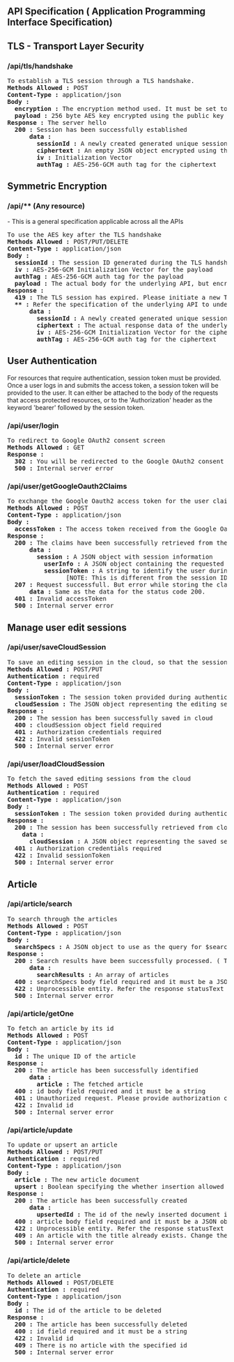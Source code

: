 ## API Specification ( Application Programming Interface Specification)

## TLS - Transport Layer Security

<h3>/api/tls/handshake</h3> 
<pre>
To establish a TLS session through a TLS handshake.
<b>Methods Allowed :</b> POST
<b>Content-Type :</b> application/json 
<b>Body :</b>  
  <b>encryption :</b> The encryption method used. It must be set to "public" for this client hello.
  <b>payload :</b> 256 byte AES key encrypted using the public key of the TLS certificate 
<b>Response :</b> The server hello
  <b>200 :</b> Session has been successfully established 
      <b>data :</b>  
        <b>sessionId :</b> A newly created generated unique session id 
        <b>ciphertext :</b> An empty JSON object encrypted using the AES key 
        <b>iv :</b> Initialization Vector
        <b>authTag :</b> AES-256-GCM auth tag for the ciphertext 
</pre>

## Symmetric Encryption

<h3>/api/** (Any resource)</h3> - This is a general specification applicable across all the APIs
<pre>
To use the AES key after the TLS handshake
<b>Methods Allowed :</b> POST/PUT/DELETE
<b>Content-Type :</b> application/json 
<b>Body :</b>  
  <b>sessionId :</b> The session ID generated during the TLS handshake 
  <b>iv :</b> AES-256-GCM Initialization Vector for the payload
  <b>authTag :</b> AES-256-GCM auth tag for the payload
  <b>payload :</b> The actual body for the underlying API, but encrypted using the AES key 
<b>Response :</b>
  <b>419 :</b> The TLS session has expired. Please initiate a new TLS handshake.
  <b>** :</b> Refer the specification of the underlying API to understand the status code
      <b>data :</b>  
        <b>sessionId :</b> A newly created generated unique session id 
        <b>ciphertext :</b> The actual response data of the underlying API, but encrypted using the AES key 
        <b>iv :</b> AES-256-GCM Initialization Vector for the ciphertext 
        <b>authTag :</b> AES-256-GCM auth tag for the ciphertext 
</pre>

## User Authentication 

For resources that require authentication, session token must be provided. 
Once a user logs in and submits the access token, a session token will be provided to the user.
It can either be attached to the body of the requests that access protected resources, or 
  to the 'Authorization' header as the keyword 'bearer' followed by the session token.

<h3>/api/user/login</h3>
<pre>
To redirect to Google OAuth2 consent screen
<b>Methods Allowed :</b> GET
<b>Response :</b>
  <b>302 :</b> You will be redirected to the Google OAuth2 consent screen
  <b>500 :</b> Internal server error
</pre>

<h3>/api/user/getGoogleOauth2Claims</h3>
<pre>
To exchange the Google Oauth2 access token for the user claims and a session token
<b>Methods Allowed :</b> POST
<b>Content-Type :</b> application/json 
<b>Body :</b>  
  <b>accessToken :</b> The access token received from the Google Oauth2 IdP
<b>Response :</b>
  <b>200 :</b> The claims have been successfully retrieved from the IdP 
      <b>data :</b>  
        <b>session :</b> A JSON object with session information
          <b>userInfo :</b> A JSON object containing the requested user claims
          <b>sessionToken :</b> A string to identify the user during the session.
                [NOTE: This is different from the session IDs which are associated with the TLS sessions]
  <b>207 :</b> Request successfull. But error while storing the claims in the service provider's database
      <b>data :</b> Same as the data for the status code 200.
  <b>401 :</b> Invalid accessToken
  <b>500 :</b> Internal server error
</pre>

## Manage user edit sessions

<h3>/api/user/saveCloudSession</h3>
<pre>
To save an editing session in the cloud, so that the session can be continued later
<b>Methods Allowed :</b> POST/PUT
<b>Authentication :</b> required
<b>Content-Type :</b> application/json 
<b>Body :</b>  
  <b>sessionToken :</b> The session token provided during authentication
  <b>cloudSession :</b> The JSON object representing the editing session
<b>Response :</b>
  <b>200 :</b> The session has been successfully saved in cloud
  <b>400 :</b> cloudSession object field required
  <b>401 :</b> Authorization credentials required
  <b>422 :</b> Invalid sessionToken
  <b>500 :</b> Internal server error
</pre>

<h3>/api/user/loadCloudSession</h3>
<pre>
To fetch the saved editing sessions from the cloud
<b>Methods Allowed :</b> POST
<b>Authentication :</b> required
<b>Content-Type :</b> application/json 
<b>Body :</b>  
  <b>sessionToken :</b> The session token provided during authentication
<b>Response :</b>
  <b>200 :</b> The session has been successfully retrieved from cloud
    <b>data :</b>
      <b>cloudSession :</b> A JSON object representing the saved sessions
  <b>401 :</b> Authorization credentials required
  <b>422 :</b> Invalid sessionToken
  <b>500 :</b> Internal server error
</pre>

## Article
<h3>/api/article/search</h3>
<pre>
To search through the articles
<b>Methods Allowed :</b> POST
<b>Content-Type :</b> application/json 
<b>Body :</b>  
  <b>searchSpecs :</b> A JSON object to use as the query for $search stage in MongoDB Atlas aggregation pipeline.
<b>Response :</b>
  <b>200 :</b> Search results have been successfully processed. ( This also includes empty search results )
      <b>data :</b>  
        <b>searchResults :</b> An array of articles
  <b>400 :</b> searchSpecs body field required and it must be a JSON object
  <b>422 :</b> Unprocessible entity. Refer the response statusText and data for details
  <b>500 :</b> Internal server error
</pre>

<h3>/api/article/getOne</h3>
<pre>
To fetch an article by its id
<b>Methods Allowed :</b> POST
<b>Content-Type :</b> application/json 
<b>Body :</b>  
  <b>id :</b> The unique ID of the article
<b>Response :</b>
  <b>200 :</b> The article has been successfully identified 
      <b>data :</b>  
        <b>article :</b> The fetched article
  <b>400 :</b> id body field required and it must be a string
  <b>401 :</b> Unauthorized request. Please provide authorization credentials.
  <b>422 :</b> Invalid id
  <b>500 :</b> Internal server error
</pre>

<h3>/api/article/update</h3>
<pre>
To update or upsert an article
<b>Methods Allowed :</b> POST/PUT
<b>Authentication :</b> required
<b>Content-Type :</b> application/json 
<b>Body :</b>  
  <b>article :</b> The new article document
  <b>upsert :</b> Boolean specifying the whether insertion allowed
<b>Response :</b>
  <b>200 :</b> The article has been successfully created 
      <b>data :</b>  
        <b>upsertedId :</b> The id of the newly inserted document if an upsert was performed
  <b>400 :</b> article body field required and it must be a JSON object
  <b>422 :</b> Unprocessible entity. Refer the response statusText and data for details
  <b>409 :</b> An article with the title already exists. Change the title of the article.
  <b>500 :</b> Internal server error
</pre>

<h3>/api/article/delete</h3>
<pre>
To delete an article
<b>Methods Allowed :</b> POST/DELETE
<b>Authentication :</b> required
<b>Content-Type :</b> application/json 
<b>Body :</b>  
  <b>id :</b> The id of the article to be deleted
<b>Response :</b>
  <b>200 :</b> The article has been successfully deleted 
  <b>400 :</b> id field required and it must be a string
  <b>422 :</b> Invalid id
  <b>409 :</b> There is no article with the specified id
  <b>500 :</b> Internal server error
</pre>
